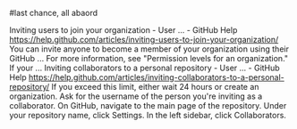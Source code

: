 #last chance, all abaord

Inviting users to join your organization - User ... - GitHub Help
https://help.github.com/articles/inviting-users-to-join-your-organization/
You can invite anyone to become a member of your organization using their
GitHub ... For more information, see "Permission levels for an organization."
If your ...
Inviting collaborators to a personal repository - User ... - GitHub Help
https://help.github.com/articles/inviting-collaborators-to-a-personal-repository/
If you exceed this limit, either wait 24 hours or create an organization. Ask
for the username of the person you're inviting as a collaborator. On GitHub,
navigate to the main page of the repository. Under your repository name, click
Settings. In the left sidebar, click Collaborators.
